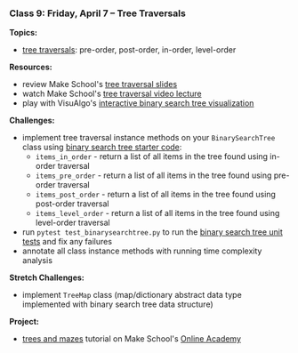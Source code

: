 ### Class 9: Friday, April 7 – Tree Traversals

**Topics:**
- [tree traversals]: pre-order, post-order, in-order, level-order

**Resources:**
- review Make School's [tree traversal slides]
- watch Make School's [tree traversal video lecture]
- play with VisuAlgo's [interactive binary search tree visualization][visualgo bst]

**Challenges:**
- implement tree traversal instance methods on your `BinarySearchTree` class using [binary search tree starter code]:
    - `items_in_order` - return a list of all items in the tree found using in-order traversal
    - `items_pre_order` - return a list of all items in the tree found using pre-order traversal
    - `items_post_order` - return a list of all items in the tree found using post-order traversal
    - `items_level_order` - return a list of all items in the tree found using level-order traversal
- run `pytest test_binarysearchtree.py` to run the [binary search tree unit tests] and fix any failures
- annotate all class instance methods with running time complexity analysis

**Stretch Challenges:**
- implement `TreeMap` class (map/dictionary abstract data type implemented with binary search tree data structure)

**Project:**
- [trees and mazes] tutorial on Make School's [Online Academy]

[tree traversals]: https://en.wikipedia.org/wiki/Tree_traversal

[tree traversal slides]: slides/TreeTraversals.pdf
[tree traversal video lecture]: https://www.youtube.com/watch?v=Qd8dKFaRu9I
[visualgo bst]: https://visualgo.net/bst

[binary search tree starter code]: source/binarysearchtree.py
[binary search tree unit tests]: source/test_binarysearchtree.py

[trees and mazes]: http://make.sc/oa-trees-and-mazes
[Online Academy]: https://www.makeschool.com/academy
